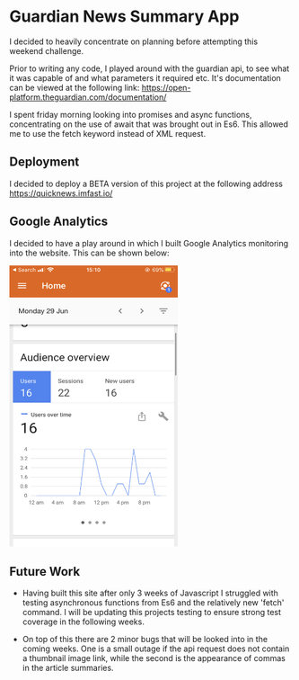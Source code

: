 # Guardian News Summary App

I decided to heavily concentrate on planning before attempting this weekend challenge.

Prior to writing any code, I played around with the guardian api, to see what it was capable of and what parameters it required etc. It's documentation can be viewed at the following link:
https://open-platform.theguardian.com/documentation/

I spent friday morning looking into promises and async functions, concentrating on the use of await that was brought out in Es6. This allowed me to use the fetch keyword instead of XML request.

## Deployment

I decided to deploy a BETA version of this project at the following address https://quicknews.imfast.io/

## Google Analytics

I decided to have a play around in which I built Google Analytics monitoring into the website. This can be shown below:

 <img src="image0.png" width="300" height="500" />

## Future Work

* Having built this site after only 3 weeks of Javascript I struggled with testing asynchronous functions from Es6 and the relatively new 'fetch' command. I will be updating this projects testing to ensure strong test coverage in the following weeks.

* On top of this there are 2 minor bugs that will be looked into in the coming weeks. One is a small outage if the api request does not contain a thumbnail image link, while the second is the appearance of commas in the article summaries.
